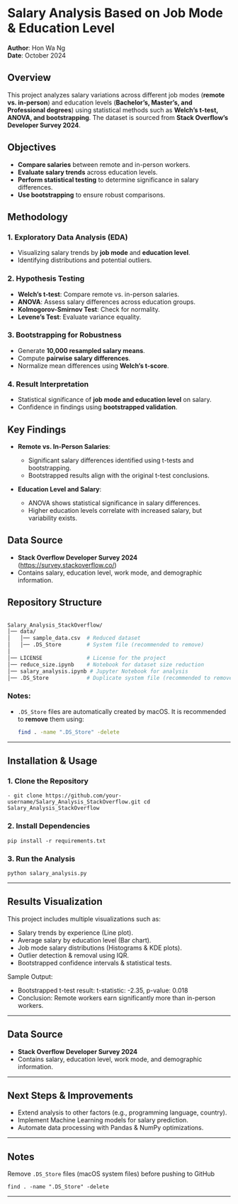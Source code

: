 # Salary Analysis Based on Job Mode & Education Level

**Author**: Hon Wa Ng  
**Date**: October 2024  

## Overview

This project analyzes salary variations across different job modes (**remote vs. in-person**) and education levels (**Bachelor’s, Master’s, and Professional degrees**) using statistical methods such as **Welch’s t-test, ANOVA, and bootstrapping**. The dataset is sourced from **Stack Overflow’s Developer Survey 2024**.

## Objectives

- **Compare salaries** between remote and in-person workers.
- **Evaluate salary trends** across education levels.
- **Perform statistical testing** to determine significance in salary differences.
- **Use bootstrapping** to ensure robust comparisons.

## Methodology

### 1. Exploratory Data Analysis (EDA)
- Visualizing salary trends by **job mode** and **education level**.
- Identifying distributions and potential outliers.

### 2. Hypothesis Testing
- **Welch’s t-test**: Compare remote vs. in-person salaries.
- **ANOVA**: Assess salary differences across education groups.
- **Kolmogorov-Smirnov Test**: Check for normality.
- **Levene’s Test**: Evaluate variance equality.

### 3. Bootstrapping for Robustness
- Generate **10,000 resampled salary means**.
- Compute **pairwise salary differences**.
- Normalize mean differences using **Welch’s t-score**.

### 4. Result Interpretation
- Statistical significance of **job mode and education level** on salary.
- Confidence in findings using **bootstrapped validation**.

## Key Findings

- **Remote vs. In-Person Salaries**:
  - Significant salary differences identified using t-tests and bootstrapping.
  - Bootstrapped results align with the original t-test conclusions.

- **Education Level and Salary**:
  - ANOVA shows statistical significance in salary differences.
  - Higher education levels correlate with increased salary, but variability exists.

## Data Source

- **Stack Overflow Developer Survey 2024** (https://survey.stackoverflow.co/)
- Contains salary, education level, work mode, and demographic information.

## Repository Structure
```bash

Salary_Analysis_StackOverflow/
│── data/
│   │── sample_data.csv  # Reduced dataset
│   │── .DS_Store        # System file (recommended to remove)
│
│── LICENSE              # License for the project
│── reduce_size.ipynb    # Notebook for dataset size reduction
│── salary_analysis.ipynb # Jupyter Notebook for analysis
│── .DS_Store            # Duplicate system file (recommended to remove)

```

### Notes:
- `.DS_Store` files are automatically created by macOS. It is recommended to **remove** them using:
  ```sh
  find . -name ".DS_Store" -delete


---

## Installation & Usage

### 1. Clone the Repository
```
- git clone https://github.com/your-username/Salary_Analysis_StackOverflow.git cd Salary_Analysis_StackOverflow
```

### 2. Install Dependencies
```
pip install -r requirements.txt

```

### 3. Run the Analysis
```
python salary_analysis.py
```


---

## Results Visualization

This project includes multiple visualizations such as:
- Salary trends by experience (Line plot).
- Average salary by education level (Bar chart).
- Job mode salary distributions (Histograms & KDE plots).
- Outlier detection & removal using IQR.
- Bootstrapped confidence intervals & statistical tests.

Sample Output:
- Bootstrapped t-test result: t-statistic: -2.35, p-value: 0.018
- Conclusion: Remote workers earn significantly more than in-person workers.


---

## Data Source

- **Stack Overflow Developer Survey 2024**
- Contains salary, education level, work mode, and demographic information.

---

## Next Steps & Improvements

- Extend analysis to other factors (e.g., programming language, country).
- Implement Machine Learning models for salary prediction.
- Automate data processing with Pandas & NumPy optimizations.

---

## Notes

Remove `.DS_Store` files (macOS system files) before pushing to GitHub  

```
find . -name ".DS_Store" -delete
```

---

